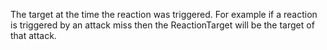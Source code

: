 The target at the time the reaction was triggered. For example if a reaction is triggered by an attack miss then the ReactionTarget will be the target of that attack.